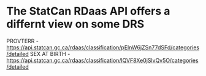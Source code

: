 # The StatCan RDaas API offers a differnt view on some DRS



  PROVTERR - https://api.statcan.gc.ca/rdaas/classification/pElnW6jZSn77dSFd/categories/detailed
  SEX AT BIRTH - https://api.statcan.gc.ca/rdaas/classification/lQVF8Xe0jSlvQv5O/categories/detailed
  


  

